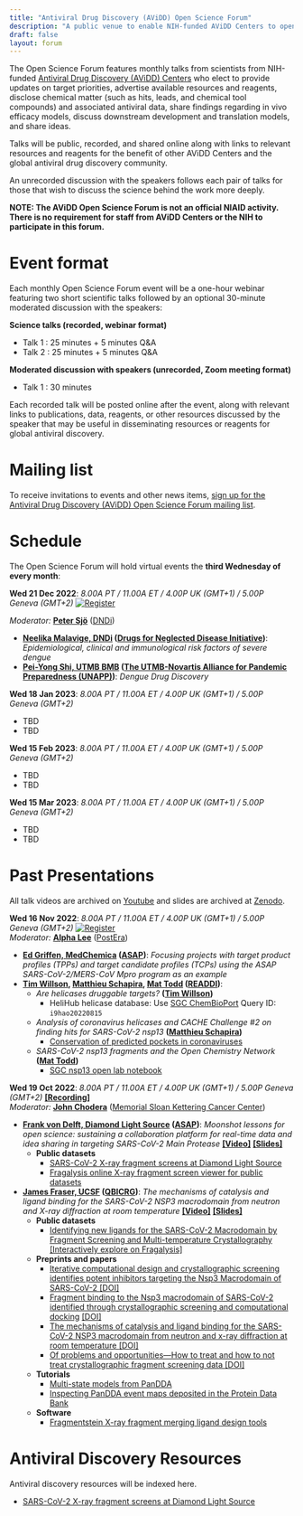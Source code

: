 ```yaml
---
title: "Antiviral Drug Discovery (AViDD) Open Science Forum"
description: "A public venue to enable NIH-funded AViDD Centers to openly exchange and disseminate information in a pre-competitive fashion."
draft: false
layout: forum
---
```


The Open Science Forum features monthly talks from scientists from NIH-funded [Antiviral Drug Discovery (AViDD) Centers](https://www.niaid.nih.gov/research/antiviral-drug-discovery-centers-pathogens-pandemic-concern) who elect to provide updates on target priorities, advertise available resources and reagents, disclose chemical matter (such as hits, leads, and chemical tool compounds) and associated antiviral data, share findings regarding in vivo efficacy models, discuss downstream development and translation models, and share ideas.

Talks will be public, recorded, and shared online along with links to relevant resources and reagents for the benefit of other AViDD Centers and the global antiviral drug discovery community.

An unrecorded discussion with the speakers follows each pair of talks for those that wish to discuss the science behind the work more deeply.

**NOTE: The AViDD Open Science Forum is not an official NIAID activity. There is no requirement for staff from AViDD Centers or the NIH to participate in this forum.**

# Event format

Each monthly Open Science Forum event will be a one-hour webinar featuring two short scientific talks followed by an optional 30-minute moderated discussion with the speakers:

**Science talks (recorded, webinar format)**
* Talk 1 : 25 minutes + 5 minutes Q&A
* Talk 2 : 25 minutes + 5 minutes Q&A

**Moderated discussion with speakers (unrecorded, Zoom meeting format)**
* Talk 1 : 30 minutes

Each recorded talk will be posted online after the event, along with relevant links to publications, data, reagents, or other resources discussed by the speaker that may be useful in disseminating resources or reagents for global antiviral discovery.

# Mailing list

To receive invitations to events and other news items, [sign up for the Antiviral Drug Discovery (AViDD) Open Science Forum mailing list](https://asapdiscovery.us10.list-manage.com/subscribe?u=fd04e028b883a3832b2fbc61d&id=1ba169f53a).

# Schedule

The Open Science Forum will hold virtual events the **third Wednesday of every month**:  

**Wed 21 Dec 2022**: *8.00A PT / 11.00A ET / 4.00P UK (GMT+1) / 5.00P Geneva (GMT+2)*  <a name="2022-dec"></a>
[![Register](https://img.shields.io/badge/register-ZOOM-brightgreen)](https://meetmsk.zoom.us/webinar/register/WN_VTbYckS0RUWw67N8TrS23Q)
<a name="2022-dec"></a><br>

*Moderator:* [**Peter Sjö**](https://dndi.org/our-people/peter-sjo/) ([DNDi](http://dndi.org))
* **[Neelika Malavige, DNDi](https://dndi.org/our-people/neelika-malavige/) ([Drugs for Neglected Disease Initiative](http://dndi.org))**: *Epidemiological, clinical and immunological risk factors of severe dengue*
* **[Pei-Yong Shi, UTMB BMB](https://www.utmb.edu/idd/administration/institute-director) ([The UTMB-Novartis Alliance for Pandemic Preparedness (UNAPP)](https://www.utmb.edu/news/article/utmb-news/2022/05/18/utmb-drug-discovery-partnership-awarded-56-million-grant))**: *Dengue Drug Discovery*

**Wed 18 Jan 2023**: *8.00A PT / 11.00A ET / 4.00P UK (GMT+1) / 5.00P Geneva (GMT+2)*  <a name="2023-jan"></a>
* TBD
* TBD

**Wed 15 Feb 2023**: *8.00A PT / 11.00A ET / 4.00P UK (GMT+1) / 5.00P Geneva (GMT+2)*  <a name="2023-feb"></a>
* TBD
* TBD

**Wed 15 Mar 2023**: *8.00A PT / 11.00A ET / 4.00P UK (GMT+1) / 5.00P Geneva (GMT+2)*  <a name="2023-mar"></a>
* TBD
* TBD

# Past Presentations

All talk videos are archived on [Youtube](https://www.youtube.com/@AViDD-OSF) and slides are archived at [Zenodo](https://zenodo.org/communities/open-antivirals/).

**Wed 16 Nov 2022**: *8.00A PT / 11.00A ET / 4.00P UK (GMT+1) / 5.00P Geneva (GMT+2)*
[![Register](https://img.shields.io/badge/register-ZOOM-brightgreen)](https://meetmsk.zoom.us/webinar/register/WN_oH8bnuyvRm-MP0V4NhfE-Q)
<a name="2022-nov"></a><br>
*Moderator:* [**Alpha Lee**](https://www.alpha-lee.com/) ([PostEra](https://postera.ai/))
* **[Ed Griffen, MedChemica](https://www.medchemica.com/team/griffen-ed-j/) ([ASAP](http://asapdiscovery.org))**: *Focusing projects with target product profiles (TPPs) and target candidate profiles (TCPs) using the ASAP SARS-CoV-2/MERS-CoV Mpro program as an example*
* **[Tim Willson](https://www.thesgc.org/profile/unc/twillson), [Matthieu Schapira](https://www.thesgc.org/profile/toronto/mschapira), [Mat Todd](https://www.ucl.ac.uk/pharmacy/people/professor-matthew-todd) ([READDI](https://www.readdi.org/))**:
  * *Are helicases druggable targets?* **([Tim Willson](https://www.thesgc.org/profile/unc/twillson))**
    * HeliHub helicase database: Use [SGC ChemBioPort](https://chembioport.thesgc.org/index.php) Query ID: `i9hao20220815`
  * *Analysis of coronavirus helicases and CACHE Challenge #2 on finding hits for SARS-CoV-2 nsp13* **([Matthieu Schapira](https://www.thesgc.org/profile/toronto/mschapira))**
    * [Conservation of predicted pockets in coronaviruses](https://www.ncbi.nlm.nih.gov/pmc/articles/PMC8265533/)
  * *SARS-CoV-2 nsp13 fragments and the Open Chemistry Network* **([Mat Todd](https://www.ucl.ac.uk/pharmacy/people/professor-matthew-todd))**
    * [SGC nsp13 open lab notebook](https://github.com/StructuralGenomicsConsortium/CNP4-Nsp13-C-terminus-B)

**Wed 19 Oct 2022**: *8.00A PT / 11.00A ET / 4.00P UK (GMT+1) / 5.00P Geneva (GMT+2)* **[[Recording]](https://meetmsk.zoom.us/rec/share/dNRNJBrLIIW-qyJIpShrCk8PFmTzGu8QkZYWdYze4L5nSf8jeEuB_c69dakiMqux.yZkkXmSmKJNRbkCm)** <a name="2022-oct"></a><br>
*Moderator:* [**John Chodera**](https://choderalab.org/) ([Memorial Sloan Kettering Cancer Center](http://choderalab.org))
* **[Frank von Delft, Diamond Light Source](https://www.diamond.ac.uk/Instruments/Mx/Fragment-Screening.html) ([ASAP](http://asapdiscovery.org))**: *Moonshot lessons for open science: sustaining a collaboration platform for real-time data and idea sharing in targeting SARS-CoV-2 Main Protease* **[[Video]](https://www.youtube.com/watch?v=Hqy2yo5WtTA)** **[[Slides]](https://zenodo.org/record/7272368)**
  * **Public datasets**
    * [SARS-CoV-2 X-ray fragment screens at Diamond Light Source](https://www.diamond.ac.uk/covid-19/for-scientists/Main-protease-structure-and-XChem.html)
    * [Fragalysis online X-ray fragment screen viewer for public datasets](https://fragalysis.diamond.ac.uk/)
* **[James Fraser, UCSF](https://pharmacy.ucsf.edu/james-fraser) ([QBICRG](https://qbi.ucsf.edu/qcrgAViDD))**: *The mechanisms of catalysis and ligand binding for the SARS-CoV-2 NSP3 macrodomain from neutron and X-ray diffraction at room temperature* **[[Video]](https://www.youtube.com/watch?v=dLa-nGvCXBQ)** **[[Slides]](https://zenodo.org/record/7272363)**
  * **Public datasets**
    * [Identifying new ligands for the SARS-CoV-2 Macrodomain by Fragment Screening and Multi-temperature Crystallography](https://fraserlab.com/macrodomain/) [[Interactively explore on Fragalysis]](https://fragalysis.diamond.ac.uk/viewer/react/preview/target/mArh)
  * **Preprints and papers**
    * [Iterative computational design and crystallographic screening identifies potent inhibitors targeting the Nsp3 Macrodomain of SARS-CoV-2
](https://www.biorxiv.org/content/10.1101/2022.06.27.497816v2) [[DOI]](https://doi.org/10.1101/2022.06.27.497816)
    * [Fragment binding to the Nsp3 macrodomain of SARS-CoV-2 identified through crystallographic screening and computational docking](https://www.ncbi.nlm.nih.gov/pmc/articles/PMC8046379/) [[DOI]](https://doi.org/10.1126%2Fsciadv.abf8711)
    * [The mechanisms of catalysis and ligand binding for the SARS-CoV-2 NSP3 macrodomain from neutron and x-ray diffraction at room temperature
](https://www.ncbi.nlm.nih.gov/pmc/articles/PMC9140965/) [[DOI]](https://doi.org/10.1126%2Fsciadv.abo5083)
    * [Of problems and opportunities—How to treat and how to not treat crystallographic fragment screening data
](https://www.ncbi.nlm.nih.gov/pmc/articles/PMC9424839/) [[DOI]](https://doi.org/10.1002%2Fpro.4391)
  * **Tutorials**
    * [Multi-state models from PanDDA](https://fraserlab.com/2022/08/08/Multi-state-models-from-PanDDA/)
    * [Inspecting PanDDA event maps deposited in the Protein Data Bank](https://fraserlab.com/2021/08/26/Inspecting-PanDDA-event-maps/)
  * **Software**
    * [Fragmentstein X-ray fragment merging ligand design tools](https://github.com/matteoferla/Fragmenstein)

# Antiviral Discovery Resources

Antiviral discovery resources will be indexed here.

* [SARS-CoV-2 X-ray fragment screens at Diamond Light Source](https://www.diamond.ac.uk/covid-19/for-scientists/Main-protease-structure-and-XChem.html)
